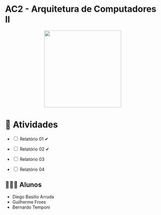 # AC2 - Arquitetura de Computadores II

<div style = "text-align: center">
 <img src="https://media.giphy.com/media/3o7TKx997XonqmAGU8/giphy.gif" width = 250px>
</div>

# 📄  Atividades 

 - <input type="checkbox"> Relatório 01 ✔

 - <input type="checkbox"> Relatório 02 ✔

 - <input type="checkbox"> Relatório 03 

 - <input type="checkbox"> Relatório 04


   
## 👨🏼‍🎓 Alunos
<ul>
  <li>
   Diego Basilio Arruda
  </li>
  <li>
   Guilherme Froes
  </li>
  <li>
    Bernardo Temponi
  </li>
<ul>



